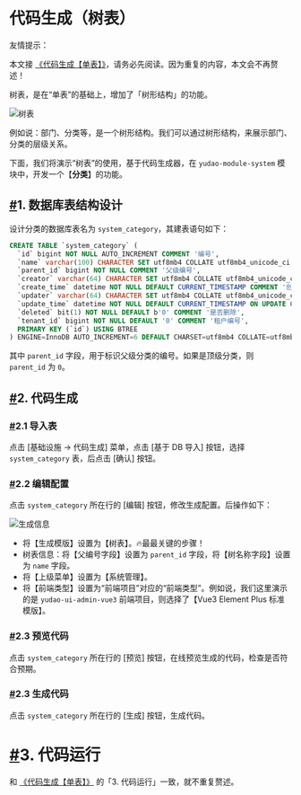 # 代码生成（树表）

友情提示：

本文接 [《代码生成【单表】》](https://doc.iocoder.cn/new-feature/)，请务必先阅读。因为重复的内容，本文会不再赘述！

树表，是在“单表”的基础上，增加了「树形结构」的功能。

![树表](https://doc.iocoder.cn/img/%E4%BB%A3%E7%A0%81%E7%94%9F%E6%88%90/%E6%A0%91%E8%A1%A8/%E6%A0%91%E8%A1%A8.png)

例如说：部门、分类等，是一个树形结构。我们可以通过树形结构，来展示部门、分类的层级关系。

下面，我们将演示“树表”的使用，基于代码生成器，在 `yudao-module-system` 模块中，开发一个【**分类**】的功能。

## [#](https://doc.iocoder.cn/new-feature/tree/#_1-数据库表结构设计)1. 数据库表结构设计

设计分类的数据库表名为 `system_category`，其建表语句如下：

```sql
CREATE TABLE `system_category` (
  `id` bigint NOT NULL AUTO_INCREMENT COMMENT '编号',
  `name` varchar(100) CHARACTER SET utf8mb4 COLLATE utf8mb4_unicode_ci NOT NULL DEFAULT '' COMMENT '名字',
  `parent_id` bigint NOT NULL COMMENT '父级编号',
  `creator` varchar(64) CHARACTER SET utf8mb4 COLLATE utf8mb4_unicode_ci DEFAULT '' COMMENT '创建者',
  `create_time` datetime NOT NULL DEFAULT CURRENT_TIMESTAMP COMMENT '创建时间',
  `updater` varchar(64) CHARACTER SET utf8mb4 COLLATE utf8mb4_unicode_ci DEFAULT '' COMMENT '更新者',
  `update_time` datetime NOT NULL DEFAULT CURRENT_TIMESTAMP ON UPDATE CURRENT_TIMESTAMP COMMENT '更新时间',
  `deleted` bit(1) NOT NULL DEFAULT b'0' COMMENT '是否删除',
  `tenant_id` bigint NOT NULL DEFAULT '0' COMMENT '租户编号',
  PRIMARY KEY (`id`) USING BTREE
) ENGINE=InnoDB AUTO_INCREMENT=6 DEFAULT CHARSET=utf8mb4 COLLATE=utf8mb4_unicode_ci COMMENT='分类表';
```

其中 `parent_id` 字段，用于标识父级分类的编号。如果是顶级分类，则 `parent_id` 为 `0`。

## [#](https://doc.iocoder.cn/new-feature/tree/#_2-代码生成)2. 代码生成

### [#](https://doc.iocoder.cn/new-feature/tree/#_2-1-导入表)2.1 导入表

点击 [基础设施 -> 代码生成] 菜单，点击 [基于 DB 导入] 按钮，选择 `system_category` 表，后点击 [确认] 按钮。

### [#](https://doc.iocoder.cn/new-feature/tree/#_2-2-编辑配置)2.2 编辑配置

点击 `system_category` 所在行的 [编辑] 按钮，修改生成配置。后操作如下：

![生成信息](https://doc.iocoder.cn/img/%E4%BB%A3%E7%A0%81%E7%94%9F%E6%88%90/%E6%A0%91%E8%A1%A8/%E7%94%9F%E6%88%90%E4%BF%A1%E6%81%AF.png)

- 将【生成模版】设置为【树表】。🔥最最关键的步骤！
- 树表信息：将【父编号字段】设置为 `parent_id` 字段，将【树名称字段】设置为 `name` 字段。
- 将【上级菜单】设置为【系统管理】。
- 将【前端类型】设置为“前端项目”对应的“前端类型”。例如说，我们这里演示的是 `yudao-ui-admin-vue3` 前端项目，则选择了【Vue3 Element Plus 标准模版】。

### [#](https://doc.iocoder.cn/new-feature/tree/#_2-3-预览代码)2.3 预览代码

点击 `system_category` 所在行的 [预览] 按钮，在线预览生成的代码，检查是否符合预期。

### [#](https://doc.iocoder.cn/new-feature/tree/#_2-3-生成代码)2.3 生成代码

点击 `system_category` 所在行的 [生成] 按钮，生成代码。

# [#](https://doc.iocoder.cn/new-feature/tree/#_3-代码运行)3. 代码运行

和 [《代码生成【单表】》](https://doc.iocoder.cn/new-feature/) 的「3. 代码运行」一致，就不重复赘述。